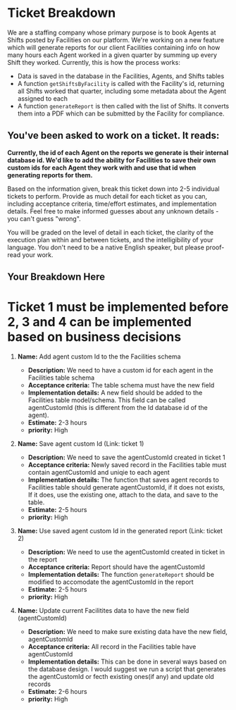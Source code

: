 # Ticket Breakdown
We are a staffing company whose primary purpose is to book Agents at Shifts posted by Facilities on our platform. We're working on a new feature which will generate reports for our client Facilities containing info on how many hours each Agent worked in a given quarter by summing up every Shift they worked. Currently, this is how the process works:

- Data is saved in the database in the Facilities, Agents, and Shifts tables
- A function `getShiftsByFacility` is called with the Facility's id, returning all Shifts worked that quarter, including some metadata about the Agent assigned to each
- A function `generateReport` is then called with the list of Shifts. It converts them into a PDF which can be submitted by the Facility for compliance.

## You've been asked to work on a ticket. It reads:

**Currently, the id of each Agent on the reports we generate is their internal database id. We'd like to add the ability for Facilities to save their own custom ids for each Agent they work with and use that id when generating reports for them.**


Based on the information given, break this ticket down into 2-5 individual tickets to perform. Provide as much detail for each ticket as you can, including acceptance criteria, time/effort estimates, and implementation details. Feel free to make informed guesses about any unknown details - you can't guess "wrong".


You will be graded on the level of detail in each ticket, the clarity of the execution plan within and between tickets, and the intelligibility of your language. You don't need to be a native English speaker, but please proof-read your work.

## Your Breakdown Here
# Ticket 1 must be implemented before 2, 3 and 4 can be implemented based on business decisions

1. **Name:** Add agent custom Id to the the Facilities schema
    - **Description:** We need to have a custom id for each agent in the Facilities table schema
    - **Acceptance criteria:** The table schema must have the new field
    - **Implementation details:** A new field should be added to the Facilities table model/schema. This field can be called agentCustomId (this is different from the Id database id of the agent).
    - **Estimate:** 2-3 hours
    - **priority:** High

2. **Name:** Save agent custom Id (Link: ticket 1)
    - **Description:** We need to save the agentCustomId created in ticket 1
    - **Acceptance criteria:** Newly saved record in the Facilities table must contain agentCustomId and uniqie to each agent
    - **Implementation details:** The function that saves agent records to Facilities table should generate agentCustomId, if it does not exists, If it does, use the existing one, attach to the data, and save to the table.
    - **Estimate:** 2-5 hours
    - **priority:** High

3. **Name:** Use saved agent custom Id in the generated report (Link: ticket 2)
    - **Description:** We need to use the agentCustomId created in ticket in the report
    - **Acceptance criteria:** Report should have the agentCustomId
    - **Implementation details:** The function `generateReport` should be modified to accomodate the agentCustomId in the report
    - **Estimate:** 2-5 hours
    - **priority:** High

4. **Name:** Update current Facilitites data to have the new field (agentCustomId)
    - **Description:** We need to make sure existing data have the new field, agentCustomId
    - **Acceptance criteria:** All record in the Facilities table have agentCustomId
    - **Implementation details:** This can be done in several ways based on the database design. I would suggest we run a script that generates the agentCustomId or fecth existing ones(if any) and update old records
    - **Estimate:** 2-6 hours
    - **priority:** High